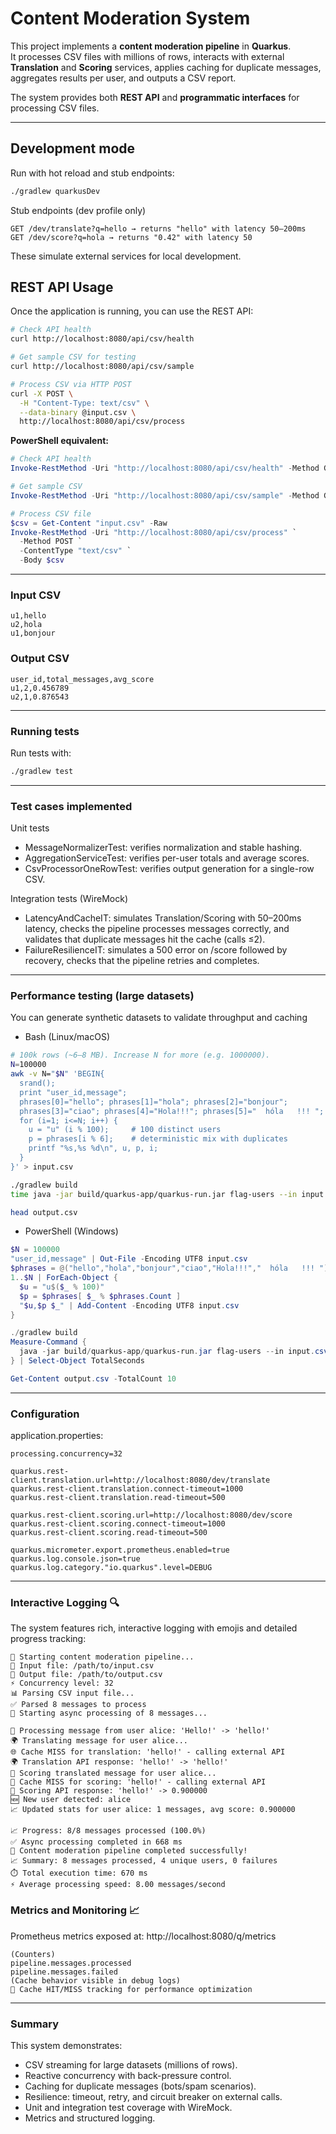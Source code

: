 # Content Moderation System

This project implements a **content moderation pipeline** in **Quarkus**.  
It processes CSV files with millions of rows, interacts with external **Translation** and **Scoring** services, applies caching for duplicate messages, aggregates results per user, and outputs a CSV report.

The system provides both **REST API** and **programmatic interfaces** for processing CSV files.

---

## Development mode

Run with hot reload and stub endpoints:

```bash
./gradlew quarkusDev
```

Stub endpoints (dev profile only)
```http request
GET /dev/translate?q=hello → returns "hello" with latency 50–200ms
GET /dev/score?q=hola → returns "0.42" with latency 50
```
These simulate external services for local development.

## REST API Usage

Once the application is running, you can use the REST API:

```bash
# Check API health
curl http://localhost:8080/api/csv/health

# Get sample CSV for testing
curl http://localhost:8080/api/csv/sample

# Process CSV via HTTP POST
curl -X POST \
  -H "Content-Type: text/csv" \
  --data-binary @input.csv \
  http://localhost:8080/api/csv/process
```

**PowerShell equivalent:**
```powershell
# Check API health
Invoke-RestMethod -Uri "http://localhost:8080/api/csv/health" -Method GET

# Get sample CSV
Invoke-RestMethod -Uri "http://localhost:8080/api/csv/sample" -Method GET

# Process CSV file
$csv = Get-Content "input.csv" -Raw
Invoke-RestMethod -Uri "http://localhost:8080/api/csv/process" `
  -Method POST `
  -ContentType "text/csv" `
  -Body $csv
```
---
### Input CSV
```user_id,message
u1,hello
u2,hola
u1,bonjour
````
### Output CSV
```
user_id,total_messages,avg_score
u1,2,0.456789
u2,1,0.876543
```
---
### Running tests
Run tests with:
```bash
./gradlew test
```
---
### Test cases implemented
Unit tests
- MessageNormalizerTest: verifies normalization and stable hashing.
- AggregationServiceTest: verifies per-user totals and average scores. 
- CsvProcessorOneRowTest: verifies output generation for a single-row CSV.

Integration tests (WireMock)
- LatencyAndCacheIT: simulates Translation/Scoring with 50–200ms latency, checks the pipeline processes messages correctly, and validates that duplicate messages hit the cache (calls ≤2).
- FailureResilienceIT: simulates a 500 error on /score followed by recovery, checks that the pipeline retries and completes.
- ---

### Performance testing (large datasets)
You can generate synthetic datasets to validate throughput and caching

- Bash (Linux/macOS)
```bash
# 100k rows (~6–8 MB). Increase N for more (e.g. 1000000).
N=100000
awk -v N="$N" 'BEGIN{
  srand();
  print "user_id,message";
  phrases[0]="hello"; phrases[1]="hola"; phrases[2]="bonjour";
  phrases[3]="ciao"; phrases[4]="Hola!!!"; phrases[5]="  hóla   !!! ";
  for (i=1; i<=N; i++) {
    u = "u" (i % 100);     # 100 distinct users
    p = phrases[i % 6];    # deterministic mix with duplicates
    printf "%s,%s %d\n", u, p, i;
  }
}' > input.csv

./gradlew build
time java -jar build/quarkus-app/quarkus-run.jar flag-users --in input.csv --out output.csv

head output.csv
```

- PowerShell (Windows)
```powershell
$N = 100000
"user_id,message" | Out-File -Encoding UTF8 input.csv
$phrases = @("hello","hola","bonjour","ciao","Hola!!!","  hóla   !!! ")
1..$N | ForEach-Object {
  $u = "u$($_ % 100)"
  $p = $phrases[ $_ % $phrases.Count ]
  "$u,$p $_" | Add-Content -Encoding UTF8 input.csv
}

./gradlew build
Measure-Command {
  java -jar build/quarkus-app/quarkus-run.jar flag-users --in input.csv --out output.csv
} | Select-Object TotalSeconds

Get-Content output.csv -TotalCount 10
```
---
### Configuration
application.properties:
```properties
processing.concurrency=32

quarkus.rest-client.translation.url=http://localhost:8080/dev/translate
quarkus.rest-client.translation.connect-timeout=1000
quarkus.rest-client.translation.read-timeout=500

quarkus.rest-client.scoring.url=http://localhost:8080/dev/score
quarkus.rest-client.scoring.connect-timeout=1000
quarkus.rest-client.scoring.read-timeout=500

quarkus.micrometer.export.prometheus.enabled=true
quarkus.log.console.json=true
quarkus.log.category."io.quarkus".level=DEBUG
```
---
### Interactive Logging 🔍
The system features rich, interactive logging with emojis and detailed progress tracking:

```
🚀 Starting content moderation pipeline...
📂 Input file: /path/to/input.csv
📝 Output file: /path/to/output.csv
⚡ Concurrency level: 32
📊 Parsing CSV input file...
✅ Parsed 8 messages to process
🔄 Starting async processing of 8 messages...

💬 Processing message from user alice: 'Hello!' -> 'hello!'
🌍 Translating message for user alice...
🌐 Cache MISS for translation: 'hello!' - calling external API
🌍 Translation API response: 'hello!' -> 'hello!'
🎯 Scoring translated message for user alice...
🎯 Cache MISS for scoring: 'hello!' - calling external API  
🎯 Scoring API response: 'hello!' -> 0.900000
🆕 New user detected: alice
📈 Updated stats for user alice: 1 messages, avg score: 0.900000

📈 Progress: 8/8 messages processed (100.0%)
✅ Async processing completed in 668 ms
🎉 Content moderation pipeline completed successfully!
📈 Summary: 8 messages processed, 4 unique users, 0 failures
⏱️ Total execution time: 670 ms
⚡ Average processing speed: 8.00 messages/second
```

### Metrics and Monitoring 📈
Prometheus metrics exposed at: http://localhost:8080/q/metrics
```plaintext
(Counters)
pipeline.messages.processed
pipeline.messages.failed
(Cache behavior visible in debug logs)
💾 Cache HIT/MISS tracking for performance optimization
```
---
### Summary

This system demonstrates:
- CSV streaming for large datasets (millions of rows).
- Reactive concurrency with back-pressure control.
- Caching for duplicate messages (bots/spam scenarios).
- Resilience: timeout, retry, and circuit breaker on external calls.
- Unit and integration test coverage with WireMock.
- Metrics and structured logging.
